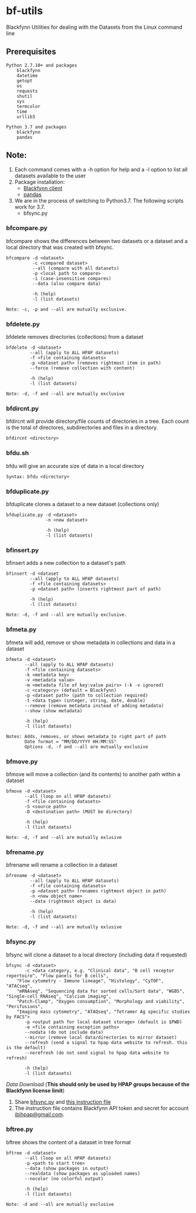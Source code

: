 # bf-utils
Blackfynn Utilities for dealing with the Datasets from the Linux command line

## Prerequisites
```
Python 2.7.10+ and packages
    blackfynn
    datetime
    getopt
    os
    requests
    shutil
    sys
    termcolor
    time
    urllib3

Python 3.7 and packages
    blackfynn
    pandas
```

## Note:
1. Each command comes with a -h option for help and a -l option to list all datasets available to the user
2. Package installation:
     * [Blackfynn client](https://developer.blackfynn.io/python/latest/quickstart.html#installation)
     * [pandas](https://pandas.pydata.org/pandas-docs/stable/getting_started/install.html)
3. We are in the process of switching to Python3.7. The following scripts work for 3.7.
     * bfsync.py

### bfcompare.py
bfcompare shows the differences between two datasets or a dataset and a local directory that was created with bfsync.
```
bfcompare -d <dataset>
          -c <compared dataset>
          --all (compare with all datasets)
          -p <local path to compare>
          -i (case-insensitive compares)
          --data (also compare data)

          -h (help)
          -l (list datasets)

Note: -c, -p and --all are mutually exclusive.
```
### bfdelete.py
bfdelete removes directories (collections) from a dataset 
```
bfdelete -d <dataset>
         --all (apply to ALL HPAP datasets)
         -f <file containing datasets>
         -p <dataset path> (removes rightmost item in path)
         --force (remove collection with content)

         -h (help)
         -l (list datasets)

Note: -d, -f and --all are mutually exclusive
```
### bfdircnt.py
bfdircnt will provide directory/file counts of directories in a tree.  Each
count is the total of directores, subdirectories and files in a directory.
```
bfdircnt <directory>
```
### bfdu.sh
bfdu will give an accurate size of data in a local directory
```
Syntax: bfdu <directory>
```
### bfduplicate.py
bfduplicate clones a dataset to a new dataset (collections only)
```
bfduplicate.py -d <dataset>
               -n <new dataset>

               -h (help)
               -l (list datasets)
```
### bfinsert.py
bfinsert adds a new collection to a dataset's path
```
bfinsert -d <dataset
         --all (apply to ALL HPAP datasets)
         -f <file containing datasets>
         -p <dataset path> (inserts rightmost part of path)

         -h (help)
         -l (list datasets)

Note: -d, -f and --all are mutually exclusive.
```
### bfmeta.py
bfmeta will add, remove or show metadata in collections and data in a dataset
```
bfmeta -d <dataset>
       --all (apply to ALL HPAP datasets)
       -f <file containing datasets>
       -k <metadata key>
       -v <metadata value>
       -m <metadata file of key:value pairs> (-k -v ignored)
       -c <category> (default = Blackfynn)
       -p <dataset path> (path to collection required)
       -t <data type> (integer, string, date, double)
       --remove (remove metadata instead of adding metadata)
       --show (show metadata)

       -h (help)
       -l (list datasets)

Notes: Adds, removes, or shows metadata to right part of path
       Date format = "MM/DD/YYYY HH:MM:SS"
       Options -d, -f and --all are mutually exclusive
```
### bfmove.py
bfmove will move a collection (and its contents) to another path within a dataset
```
bfmove -d <dataset>
       --all (loop on all HPAP datasets)
       -f <file containing datasets>
       -S <source path>
       -D <destination path> (MUST be directory)

       -h (help)
       -l (list datasets)

Note: -d, -f and --all are mutually exlusive
```
### bfrename.py
bfrename will rename a collection in a dataset
```
bfrename -d <dataset>
         --all (apply to ALL HPAP datasets)
         -f <file containing datasets>
         -p <dataset path> (renames rightmost object in path)
         -n <new object name>
         --data (rightmost object is data)

         -h (help)
         -l (list datasets)

Note: -d, -f and --all are mutually exlusive
```
### bfsync.py
bfsync will clone a dataset to a local directory (including data if requested)
```
bfsync -d <dataset>
       -c <data category, e.g. "Clinical data", "B cell receptor repertoire", "Flow panels for B cells",
    "Flow cytometry - Immune lineage", "Histology", "CyTOF", "ATACseq",
    "mRNAseq", "Sequencing data for sorted cells/Sort data", "WGBS", "Single-cell RNAseq", "Calcium imaging",
    "Patch-Clamp", "Oxygen consumption", "Morphology and viability", "Perifusions",
    "Imaging mass cytometry", "ATAQseq", "Tetramer Ag specific studies by FACS">
       -p <output path for local dataset storage> (default is $PWD)
       -e <file containing exception paths>
       --nodata (do not include data)
       --mirror (remove local data/directories to mirror dataset)
       --refresh (send a signal to hpap data website to refresh. this is the default)
       --norefresh (do not send signal to hpap data website to refresh)
       
       -h (help)
       -l (list datasets)
```

*Data Download* (**This should only be used by HPAP groups because of the Blackfynn license limit**)
1. Share [bfsync.py](bfsync.py) and [this instruction file](DataDownload.txt)
2. The instruction file contains Blackfynn API token and secret for account ibihpap@gmail.com. 

### bftree.py
bftree shows the content of a dataset in tree format
```
bftree -d <dataset>
       --all (loop on all HPAP datasets)
       -p <path to start tree>
       --data (show packages in output)
       --realdata (show packages as uploaded names)
       --nocolor (no colorful output)

       -h (help)
       -l (list datasets)

Note: -d and --all are mutually exclusive
```

